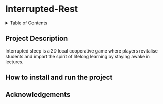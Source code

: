 # Interrupted-Rest

<details>
<summary>Table of Contents</summary>
<br>
*Project Description
<br>
*How to install and run the project
<br>
*Acknowledgements
</details>

## Project Description
Interrupted sleep is a 2D local cooperative game where players revitalise students and impart the spirit of lifelong learning by staying awake in lectures.

## How to install and run the project



## Acknowledgements
